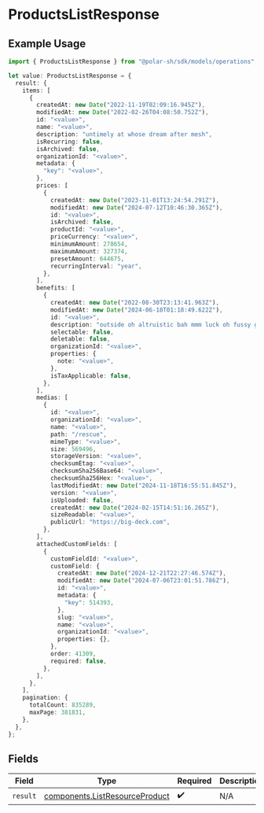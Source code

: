 # ProductsListResponse

## Example Usage

```typescript
import { ProductsListResponse } from "@polar-sh/sdk/models/operations";

let value: ProductsListResponse = {
  result: {
    items: [
      {
        createdAt: new Date("2022-11-19T02:09:16.945Z"),
        modifiedAt: new Date("2022-02-26T04:08:50.752Z"),
        id: "<value>",
        name: "<value>",
        description: "untimely at whose dream after mesh",
        isRecurring: false,
        isArchived: false,
        organizationId: "<value>",
        metadata: {
          "key": "<value>",
        },
        prices: [
          {
            createdAt: new Date("2023-11-01T13:24:54.291Z"),
            modifiedAt: new Date("2024-07-12T10:46:30.365Z"),
            id: "<value>",
            isArchived: false,
            productId: "<value>",
            priceCurrency: "<value>",
            minimumAmount: 278654,
            maximumAmount: 327374,
            presetAmount: 644675,
            recurringInterval: "year",
          },
        ],
        benefits: [
          {
            createdAt: new Date("2022-08-30T23:13:41.963Z"),
            modifiedAt: new Date("2024-06-18T01:18:49.622Z"),
            id: "<value>",
            description: "outside oh altruistic bah mmm luck oh fussy graft",
            selectable: false,
            deletable: false,
            organizationId: "<value>",
            properties: {
              note: "<value>",
            },
            isTaxApplicable: false,
          },
        ],
        medias: [
          {
            id: "<value>",
            organizationId: "<value>",
            name: "<value>",
            path: "/rescue",
            mimeType: "<value>",
            size: 569496,
            storageVersion: "<value>",
            checksumEtag: "<value>",
            checksumSha256Base64: "<value>",
            checksumSha256Hex: "<value>",
            lastModifiedAt: new Date("2024-11-18T16:55:51.845Z"),
            version: "<value>",
            isUploaded: false,
            createdAt: new Date("2024-02-15T14:51:16.265Z"),
            sizeReadable: "<value>",
            publicUrl: "https://big-deck.com",
          },
        ],
        attachedCustomFields: [
          {
            customFieldId: "<value>",
            customField: {
              createdAt: new Date("2024-12-21T22:27:46.574Z"),
              modifiedAt: new Date("2024-07-06T23:01:51.786Z"),
              id: "<value>",
              metadata: {
                "key": 514393,
              },
              slug: "<value>",
              name: "<value>",
              organizationId: "<value>",
              properties: {},
            },
            order: 41309,
            required: false,
          },
        ],
      },
    ],
    pagination: {
      totalCount: 835289,
      maxPage: 381831,
    },
  },
};
```

## Fields

| Field                                                                            | Type                                                                             | Required                                                                         | Description                                                                      |
| -------------------------------------------------------------------------------- | -------------------------------------------------------------------------------- | -------------------------------------------------------------------------------- | -------------------------------------------------------------------------------- |
| `result`                                                                         | [components.ListResourceProduct](../../models/components/listresourceproduct.md) | :heavy_check_mark:                                                               | N/A                                                                              |